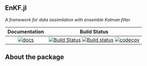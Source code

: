 ## EnKF.jl

_A framework for data assimilation with ensemble Kalman filter_

| Documentation | Build Status |
|:---:|:---:|
| [![docs](https://img.shields.io/badge/docs-latest-blue.svg)]((https://nextjournal.com/mleprovost/enkfjl-tools-for-data-assimilation-with-ensemble-kalman-filter-1/edit#)) | [![Build Status](https://img.shields.io/travis/mleprovost/EnKF.jl/master.svg?label=linux)](https://travis-ci.org/mleprovost/EnKF.jl) [![Build status](https://img.shields.io/appveyor/ci/jdeldre/whirl-jl/master.svg?label=windows)](https://ci.appveyor.com/project/mleprovost/EnKF/branch/master) [![codecov](https://codecov.io/gh/mleprovost/EnKF.jl/branch/master/graph/badge.svg)](https://codecov.io/gh/mleprovost/EnKF.jl) |

## About the package

